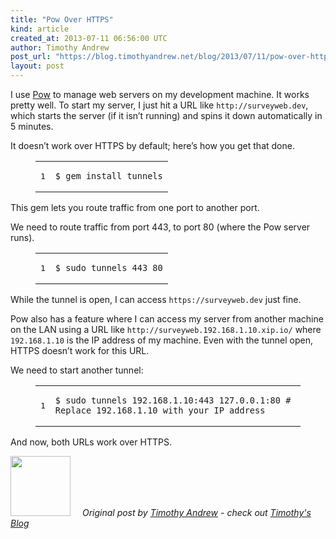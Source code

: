 ```yaml
---
title: "Pow Over HTTPS"
kind: article
created_at: 2013-07-11 06:56:00 UTC
author: Timothy Andrew
post_url: "https://blog.timothyandrew.net/blog/2013/07/11/pow-over-https/"
layout: post
---
```

<p>I use <a href="http://pow.cx">Pow</a> to manage web servers on my development machine. It works pretty well.
To start my server, I just hit a URL like <code>http://surveyweb.dev</code>, which starts the server (if it isn&#8217;t running) and spins it down automatically in 5 minutes.</p>

<p>It doesn&#8217;t work over HTTPS by default; here&#8217;s how you get that done.</p>

<figure class='code'><figcaption><span></span></figcaption><div class="highlight"><table><tr><td class="gutter"><pre class="line-numbers"><span class='line-number'>1</span>
</pre></td><td class='code'><pre><code class='bash'><span class='line'><span class="nv">$ </span>gem install tunnels
</span></code></pre></td></tr></table></div></figure>


<p>This gem lets you route traffic from one port to another port.</p>

<p>We need to route traffic from port 443, to port 80 (where the Pow server runs).</p>

<figure class='code'><figcaption><span></span></figcaption><div class="highlight"><table><tr><td class="gutter"><pre class="line-numbers"><span class='line-number'>1</span>
</pre></td><td class='code'><pre><code class='bash'><span class='line'><span class="nv">$ </span>sudo tunnels 443 80
</span></code></pre></td></tr></table></div></figure>


<p>While the tunnel is open, I can access <code>https://surveyweb.dev</code> just fine.</p>

<p>Pow also has a feature where I can access my server from another machine on the LAN using a URL like <code>http://surveyweb.192.168.1.10.xip.io/</code> where <code>192.168.1.10</code> is the IP address of my machine. Even with the tunnel open, HTTPS doesn&#8217;t work for this URL.</p>

<p>We need to start another tunnel:</p>

<figure class='code'><figcaption><span></span></figcaption><div class="highlight"><table><tr><td class="gutter"><pre class="line-numbers"><span class='line-number'>1</span>
</pre></td><td class='code'><pre><code class='bash'><span class='line'><span class="nv">$ </span>sudo tunnels 192.168.1.10:443 127.0.0.1:80 <span class="c"># Replace 192.168.1.10 with your IP address</span>
</span></code></pre></td></tr></table></div></figure>


<p>And now, both URLs work over HTTPS.</p>
<div class="author">
  <img src="https://nilenso.com/images/alumni/tim.webp" style="width: 96px; height: 96;">
  <span style=" padding: 32px 15px;">
    <i>Original post by <a href="http://twitter.com/timothyandrew">Timothy Andrew</a> - check out <a href="https://blog.timothyandrew.net/">Timothy&#39;s Blog</a></i>
  </span>
</div>
